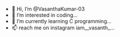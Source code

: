 - 👋 Hi, I’m @VasanthaKumar-03
- 👀 I’m interested in coding...
- 🌱 I’m currently learning C programming...
- 📫 reach me on instagram iam__vasanth_...

<!---
VasanthaKumar-03/VasanthaKumar-03 is a ✨ special ✨ repository because its `README.md` (this file) appears on your GitHub profile.
You can click the Preview link to take a look at your changes.
--->
